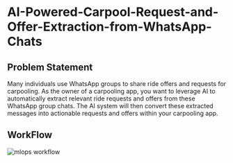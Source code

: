 # AI-Powered-Carpool-Request-and-Offer-Extraction-from-WhatsApp-Chats

## Problem Statement
Many individuals use WhatsApp groups to share ride offers and requests for carpooling. As the owner of a carpooling app, you want to leverage AI to automatically extract relevant ride requests and offers from these WhatsApp group chats. The AI system will then convert these extracted messages into actionable requests and offers within your carpooling app.

## WorkFlow
![mlops workflow](https://github.com/mannahilmiftah/AI-Powered-Carpool-Request-and-Offer-Extraction-from-WhatsApp-Chats/assets/127336809/1f635aeb-5c4a-4686-b7f5-b22ce9874e42)
